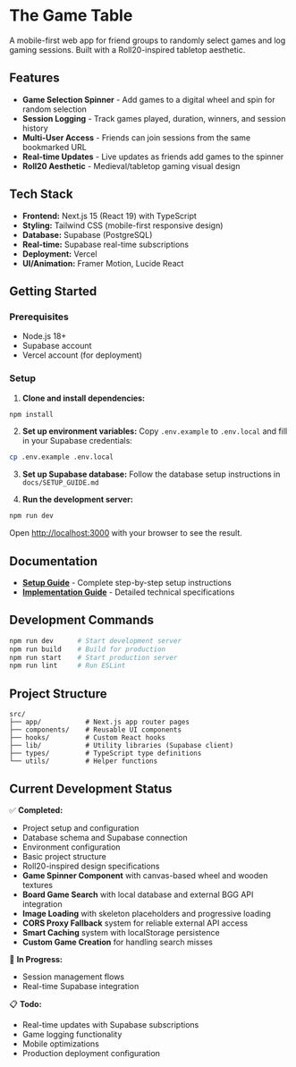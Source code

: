 # The Game Table

A mobile-first web app for friend groups to randomly select games and log gaming sessions. Built with a Roll20-inspired tabletop aesthetic.

## Features

- **Game Selection Spinner** - Add games to a digital wheel and spin for random selection
- **Session Logging** - Track games played, duration, winners, and session history
- **Multi-User Access** - Friends can join sessions from the same bookmarked URL
- **Real-time Updates** - Live updates as friends add games to the spinner
- **Roll20 Aesthetic** - Medieval/tabletop gaming visual design

## Tech Stack

- **Frontend:** Next.js 15 (React 19) with TypeScript
- **Styling:** Tailwind CSS (mobile-first responsive design)  
- **Database:** Supabase (PostgreSQL)
- **Real-time:** Supabase real-time subscriptions
- **Deployment:** Vercel
- **UI/Animation:** Framer Motion, Lucide React

## Getting Started

### Prerequisites
- Node.js 18+
- Supabase account
- Vercel account (for deployment)

### Setup

1. **Clone and install dependencies:**
```bash
npm install
```

2. **Set up environment variables:**
Copy `.env.example` to `.env.local` and fill in your Supabase credentials:
```bash
cp .env.example .env.local
```

3. **Set up Supabase database:**
Follow the database setup instructions in `docs/SETUP_GUIDE.md`

4. **Run the development server:**
```bash
npm run dev
```

Open [http://localhost:3000](http://localhost:3000) with your browser to see the result.

## Documentation

- **[Setup Guide](docs/SETUP_GUIDE.md)** - Complete step-by-step setup instructions
- **[Implementation Guide](docs/THE_GAME_TABLE_IMPLEMENTATION_GUIDE.md)** - Detailed technical specifications

## Development Commands

```bash
npm run dev      # Start development server
npm run build    # Build for production
npm run start    # Start production server
npm run lint     # Run ESLint
```

## Project Structure

```
src/
├── app/           # Next.js app router pages
├── components/    # Reusable UI components
├── hooks/         # Custom React hooks
├── lib/           # Utility libraries (Supabase client)
├── types/         # TypeScript type definitions
└── utils/         # Helper functions
```

## Current Development Status

✅ **Completed:**
- Project setup and configuration
- Database schema and Supabase connection
- Environment configuration
- Basic project structure
- Roll20-inspired design specifications
- **Game Spinner Component** with canvas-based wheel and wooden textures
- **Board Game Search** with local database and external BGG API integration
- **Image Loading** with skeleton placeholders and progressive loading
- **CORS Proxy Fallback** system for reliable external API access
- **Smart Caching** system with localStorage persistence
- **Custom Game Creation** for handling search misses

🚧 **In Progress:**
- Session management flows
- Real-time Supabase integration

📋 **Todo:**
- Real-time updates with Supabase subscriptions
- Game logging functionality
- Mobile optimizations
- Production deployment configuration
